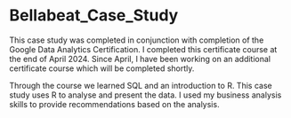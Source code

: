 # Bellabeat_Case_Study
This case study was completed in conjunction with completion of the Google Data Analytics Certification. I completed this certificate course at the end of April 2024. Since April, I have been working on an additional certificate course which will be completed shortly. 

Through the course we learned SQL and an introduction to R. This case study uses R to analyse and present the data. I used my business analysis skills to provide recommendations based on the analysis. 
